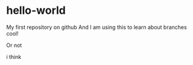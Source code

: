 # hello-world
My first repository on github
And I am using this to learn about branches cool!

Or not

 i think

